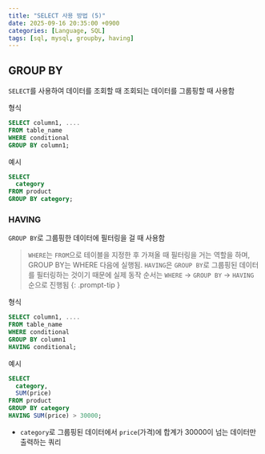 ```yaml
---
title: "SELECT 사용 방법 (5)"
date: 2025-09-16 20:35:00 +0900
categories: [Language, SQL]
tags: [sql, mysql, groupby, having]
---
```


## **GROUP BY**
`SELECT`를 사용하여 데이터를 조회할 때 조회되는 데이터를 그룹핑할 때 사용함

형식
```sql
SELECT column1, ....
FROM table_name
WHERE conditional
GROUP BY column1;
```

예시
```sql
SELECT 
  category
FROM product
GROUP BY category;
```

### **HAVING**
`GROUP BY`로 그룹핑한 데이터에 필터링을 걸 때 사용함

> `WHERE`는 `FROM`으로 테이블을 지정한 후 가져올 때 필터링을 거는 역할을 하며, GROUP BY는 WHERE 다음에 실행됨. `HAVING`은 `GROUP BY`로 그룹핑된 데이터를 필터링하는 것이기 때문에 실제 동작 순서는 `WHERE` -> `GROUP BY` -> `HAVING` 순으로 진행됨
{: .prompt-tip }

형식
```sql
SELECT column1, ....
FROM table_name
WHERE conditional
GROUP BY column1
HAVING conditional;
```

예시
```sql
SELECT 
  category,
  SUM(price)
FROM product
GROUP BY category
HAVING SUM(price) > 30000;
```

- `category`로 그룹핑된 데이터에서 `price`(가격)에 합계가 30000이 넘는 데이터만 출력하는 쿼리